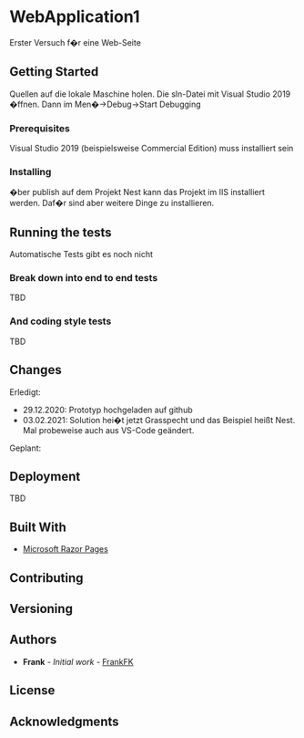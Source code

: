 # WebApplication1

Erster Versuch f�r eine Web-Seite

## Getting Started

Quellen auf die lokale Maschine holen. Die sln-Datei mit Visual Studio 2019 �ffnen. Dann im Men�->Debug->Start Debugging

### Prerequisites

Visual Studio 2019 (beispielsweise Commercial Edition) muss installiert sein


### Installing

�ber publish auf dem Projekt Nest kann das Projekt im IIS installiert werden. Daf�r sind aber weitere Dinge zu installieren.


## Running the tests

Automatische Tests gibt es noch nicht

### Break down into end to end tests

TBD

### And coding style tests

TBD

## Changes

Erledigt:
* 29.12.2020: Prototyp hochgeladen auf github
* 03.02.2021: Solution hei�t jetzt Grasspecht und das Beispiel heißt Nest.  Mal probeweise auch aus VS-Code geändert.

Geplant:



## Deployment

TBD

## Built With

* [Microsoft Razor Pages](https://docs.microsoft.com/de-de/aspnet/core/razor-pages/?view=aspnetcore-5.0&tabs=visual-studio) 

## Contributing


## Versioning


## Authors

* **Frank** - *Initial work* - [FrankFK](https://github.com/FrankFK)


## License


## Acknowledgments

